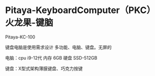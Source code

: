 # Pitaya-KeyboardComputer（PKC）火龙果-键脑

Pitaya-KC-100

键盘电脑是使用需求设计 多功能、电脑、键盘。无屏的

电脑：cpu  i9-12代 内存 6GB 硬盘 SSD-512GB

键盘：X型式架构薄膜键盘、巧克力按键
